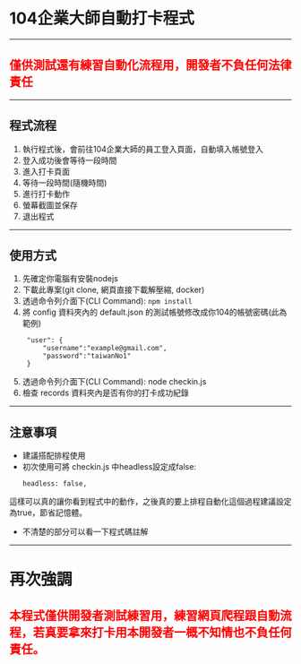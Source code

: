 # 104企業大師自動打卡程式
-----------
## <font color=red>僅供測試還有練習自動化流程用，開發者不負任何法律責任</font>
-----------
## 程式流程

1. 執行程式後，會前往104企業大師的員工登入頁面，自動填入帳號登入
2. 登入成功後會等待一段時間
3. 進入打卡頁面
4. 等待一段時間(隨機時間)
5. 進行打卡動作
6. 螢幕截圖並保存
7. 退出程式


------
## 使用方式
1. 先確定你電腦有安裝nodejs
2. 下載此專案(git clone, 網頁直接下載解壓縮, docker)
3. 透過命令列介面下(CLI Command):
    ``` npm install ```
4. 將 config 資料夾內的 default.json 的測試帳號修改成你104的帳號密碼(此為範例)
   ```
    "user": {
        "username":"example@gmail.com",
        "password":"taiwanNo1"
    }
   ```
5. 透過命令列介面下(CLI Command): node checkin.js
6. 檢查 records 資料夾內是否有你的打卡成功紀錄
-----------
## 注意事項
* 建議搭配排程使用
* 初次使用可將 checkin.js 中headless設定成false:
  ```
  headless: false,
  ```
這樣可以真的讓你看到程式中的動作，之後真的要上排程自動化這個過程建議設定為true，節省記憶體。
* 不清楚的部分可以看一下程式碼註解

-----------
# 再次強調
## <font color=red>本程式僅供開發者測試練習用，練習網頁爬程跟自動流程，若真要拿來打卡用本開發者一概不知情也不負任何責任。</font>